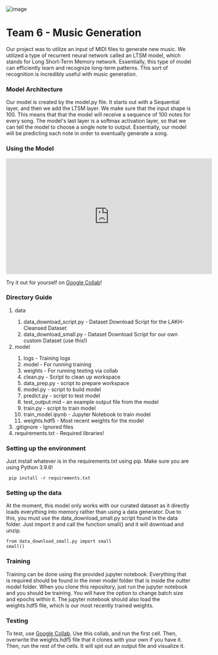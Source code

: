 ![image](https://user-images.githubusercontent.com/17093016/145522974-9b977c45-7b94-41a9-b136-3cf7f6da0a23.png)

<h1> Team 6 - Music Generation </h1>

<p>
  Our project was to utilize an input of MIDI files to generate new music. We utilized a type of recurrent neural network called an LTSM model, which stands for Long Short-Term Memory network.
  Essentially, this type of model can efficiently learn and recognize long-term patterns. This sort of recognition is incredibly useful with music generation.
</p>

<h3> Model Architecture </h3>
<p>
  Our model is created by the model.py file. It starts out with a Sequential layer, and then we add the LTSM layer. We make sure that the input shape is 100. This means that that
  the model will receive a sequence of 100 notes for every song. The model's last layer is a softmax activation layer, so that we can tell the model to choose a single note to output.
  Essentially, our model will be predicting each note in order to eventually generate a song.
</p>

<h3> Using the Model </h3>
<iframe width="560" height="315" src="https://www.youtube.com/embed/m5mM3cCsIO0" title="YouTube video player" frameborder="0" allow="accelerometer; autoplay; clipboard-write; encrypted-media; gyroscope; picture-in-picture" allowfullscreen></iframe>
<p>Try it out for yourself on <a href="https://drive.google.com/file/d/1rOWSiBm9kovAXVz6Hgv3fTxvnqr1a4D1/view?usp=sharing">Google Collab</a>!</p>

<h3> Directory Guide </h3>
<ol>
  <li>data</li>
  <ol>
   <li>data_download_script.py - Dataset Download Script for the LAKH-Cleansed Dataset</li>
   <li>data_download_small.py - Dataset Download Script for our own custom Dataset (use this!)</li>
  </ol>
  <li>model</li>
  <ol>
   <li>logs - Training logs</li>
   <li>model - For running training</li>
   <li>weights - For running testing via collab</li>
   <li>clean.py - Script to clean up workspace</li>
   <li>data_prep.py - script to prepare workspace</li>
   <li>model.py - script to build model</li>
   <li>predict.py - script to test model</li>
   <li>test_output.mid - an example output file from the model</li>
   <li>train.py - script to train model</li>
   <li>train_model.ipynb - Jupyter Notebook to train model</li>
   <li>weights.hdf5 - Most recent weights for the model</li>
  </ol>
<li>.gitignore - Ignored files</li>
<li>requirements.txt - Required libraries!</li>
</ol>

<h3> Setting up the environment </h3>
<p> Just install whatever is in the requirements.txt using pip. Make sure you are using Python 3.9.6! </p>
<code> pip install -r requirements.txt </code>

<h3> Setting up the data </h3>
<p> At the moment, this model only works with our curated dataset as it directly loads everything into memory rather than using a data generator. Due to this, you must use the
  data_download_small.py script found in the data folder. Just import it and call the function small() and it will download and unzip. </p>

```
from data_download_small.py import small
small()
```
<h3> Training </h3>
<p> 
Training can be done using the provided jupyter notebook. Everything that is required should be found in the inner model folder that is inside the outter model folder. When you clone this repository, just run the jupyter notebook and you should be training. You will have the option to change batch size and epochs within it. The jupyter notebook should also load the weights.hdf5 file, which is our most recently trained weights.
  
<h3> Testing </h3>
To test, use <a href="https://drive.google.com/file/d/1rOWSiBm9kovAXVz6Hgv3fTxvnqr1a4D1/view?usp=sharing">Google Collab</a>. Use this collab, and run the first cell. Then, overwrite the weights.hdf5 file that it clones with your own if you have it. Then, run the rest of the cells. It will spit out an output file and visualize it.
</p>
